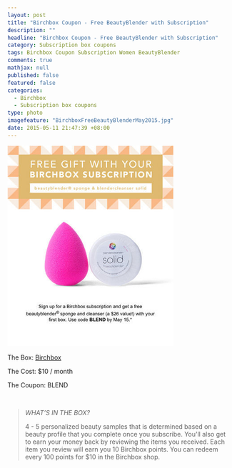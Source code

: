 ```yaml
---
layout: post
title: "Birchbox Coupon - Free BeautyBlender with Subscription"
description: ""
headline: "Birchbox Coupon - Free BeautyBlender with Subscription"
category: Subscription box coupons
tags: Birchbox Coupon Subscription Women BeautyBlender
comments: true
mathjax: null
published: false
featured: false
categories: 
  - Birchbox
  - Subscription box coupons
type: photo
imagefeature: "BirchboxFreeBeautyBlenderMay2015.jpg"
date: 2015-05-11 21:47:39 +08:00
---
```


![Birchbox Free BeautyBlender](/images/BirchboxFreeBeautyBlenderMay2015.jpg)
<p>The Box: <a href="https://www.birchbox.com/invite/whatsupmailbox">Birchbox</a></p>
<p>The Cost: $10 / month</p>
<p>The Coupon: BLEND</p>
<br>

<blockquote><p><i>WHAT’S IN THE BOX?</i></p>
4 - 5 personalized beauty samples that is determined based on a beauty profile that you complete once you subscribe.
You'll also get to earn your money back by reviewing the items you received. Each item you review will earn you 10 Birchbox points.
You can redeem every 100 points for $10 in the Birchbox shop.
